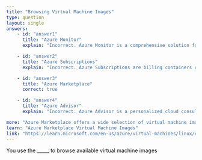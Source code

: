 ```yaml
---
title: "Browsing Virtual Machine Images"
type: question
layout: single
answers:
    - id: "answer1"
      title: "Azure Monitor"
      explain: "Incorrect. Azure Monitor is a comprehensive solution for collecting, analyzing, and responding to telemetry from cloud and on-premises environments. It is not used for browsing virtual machine images."

    - id: "answer2"
      title: "Azure Subscriptions"
      explain: "Incorrect. Azure Subscriptions are billing containers used to manage costs and resources in Azure. They are not used for browsing virtual machine images."

    - id: "answer3"
      title: "Azure Marketplace"
      correct: true

    - id: "answer4"
      title: "Azure Advisor"
      explain: "Incorrect. Azure Advisor is a personalized cloud consultant that provides recommendations to help optimize your Azure deployments. It does not provide functionality for browsing virtual machine images."

more: "Azure Marketplace offers a wide selection of virtual machine images from Microsoft and trusted third-party publishers, with information about licensing, pricing, and deployment options."
learn: "Azure Marketplace Virtual Machine Images"
link: "https://learn.microsoft.com/en-us/azure/virtual-machines/linux/cli-ps-findimage"
---
```


You use the _____ to browse available virtual machine images